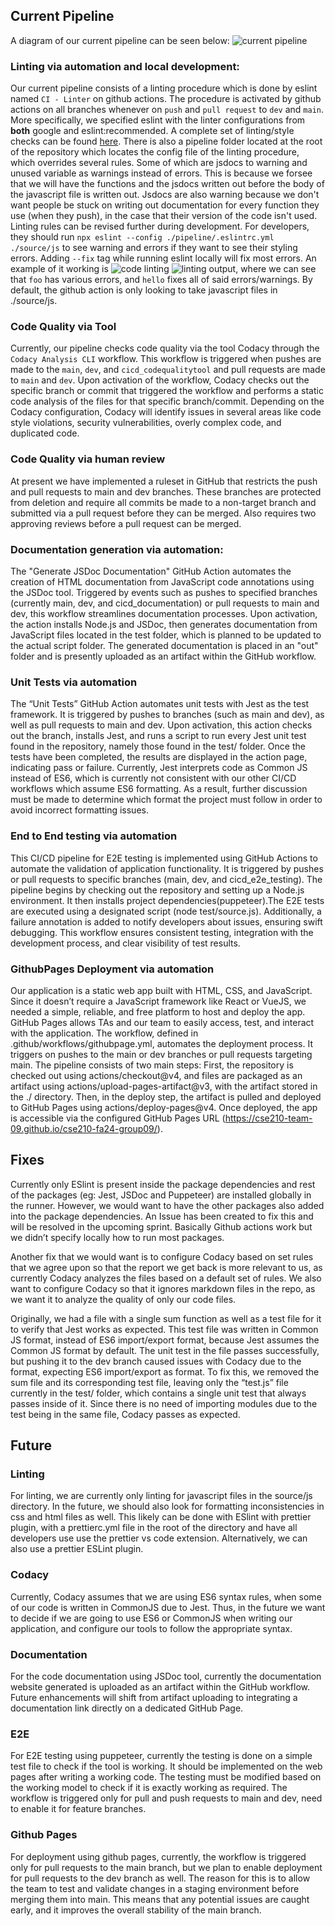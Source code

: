 ## Current Pipeline

A diagram of our current pipeline can be seen below: ![current pipeline](./cicd.png)

### Linting via automation and local development:
Our current pipeline consists of a linting procedure which is done by eslint named `CI - Linter` on github actions. The procedure is activated by github actions on all branches whenever on `push` and `pull request` to `dev` and `main`. More specifically, we specified eslint with the linter configurations from **both** google and eslint:recommended. A complete set of linting/style checks can be found [here](https://github.com/google/eslint-config-google/blob/master/index.js). There is also a pipeline folder located at the root of the repository which locates the config file of the linting procedure, which overrides several rules. Some of which are jsdocs to warning and unused variable as warnings instead of errors. This is because we forsee that we will have the functions and the jsdocs written out before the body of the javascript file is written out. Jsdocs are also warning because we don't want people be stuck on writing out documentation for every function they use (when they push), in the case that their version of the code isn't used. Linting rules can be revised further during development. For developers, they should run `npx eslint --config ./pipeline/.eslintrc.yml ./source/js` to see warning and errors if they want to see their styling errors. Adding `--fix` tag while running eslint locally will fix most errors.  An example of it working is ![code linting](./linter_example/linter_code_example.png) ![linting output](./linter_example/linter_output_example.png), where we can see that `foo` has various errors, and `hello` fixes all of said errors/warnings. By default, the github action is only looking to take javascript files in ./source/js.


### Code Quality via Tool
Currently, our pipeline checks code quality via the tool Codacy through the `Codacy Analysis CLI` workflow. This workflow is triggered when pushes are made to the `main`, `dev`, and `cicd_codequalitytool` and pull requests are made to `main` and `dev`. Upon activation of the workflow, Codacy checks out the specific branch or commit that triggered the workflow and performs a static code analysis of the files for that specific branch/commit. Depending on the Codacy configuration, Codacy will identify issues in several areas like code style violations, security vulnerabilities, overly complex code, and duplicated code.


### Code Quality via human review
At present we have implemented a ruleset in GitHub that restricts the push and pull requests to main and dev branches. These branches are protected from deletion and require all commits be made to a non-target branch and submitted via a pull request before they can be merged. Also requires two approving reviews before a pull request can be merged.

### Documentation generation via automation:

The "Generate JSDoc Documentation" GitHub Action automates the creation of HTML documentation from JavaScript code annotations using the JSDoc tool. Triggered by events such as pushes to specified branches (currently main, dev, and cicd_documentation) or pull requests to main and dev, this workflow streamlines documentation processes. Upon activation, the action installs Node.js and JSDoc, then generates documentation from JavaScript files located in the test folder, which is planned to be updated to the actual script folder. The generated documentation is placed in an "out" folder and is presently uploaded as an artifact within the GitHub workflow.



### Unit Tests via automation

The “Unit Tests” GitHub Action automates unit tests with Jest as the test framework. It is triggered by pushes to branches (such as main and dev), as well as pull requests to main and dev. Upon activation, this action checks out the branch, installs Jest, and runs a script to run every Jest unit test found in the repository, namely those found in the test/ folder. Once the tests have been completed, the results are displayed in the action page, indicating pass or failure. Currently, Jest interprets code as Common JS instead of ES6, which is currently not consistent with our other CI/CD workflows which assume ES6 formatting. As a result, further discussion must be made to determine which format the project must follow in order to avoid incorrect formatting issues.

### End to End testing via automation

This CI/CD pipeline for E2E testing is implemented using GitHub Actions to automate the validation of application functionality. It is triggered by pushes or pull requests to specific branches (main, dev, and cicd_e2e_testing). The pipeline begins by checking out the repository and setting up a Node.js environment. It then installs project dependencies(puppeteer).The E2E tests are executed using a designated script (node test/source.js). Additionally, a failure annotation is added to notify developers about issues, ensuring swift debugging. This workflow ensures consistent testing, integration with the development process, and clear visibility of test results.

### GithubPages Deployment via automation

Our application is a static web app built with HTML, CSS, and JavaScript. Since it doesn’t require a JavaScript framework like React or VueJS, we needed a simple, reliable, and free platform to host and deploy the app. GitHub Pages allows TAs and our team to easily access, test, and interact with the application. The workflow, defined in .github/workflows/githubpage.yml, automates the deployment process. It triggers on pushes to the main or dev branches or pull requests targeting main. The pipeline consists of two main steps: First, the repository is checked out using actions/checkout@v4, and files are packaged as an artifact using actions/upload-pages-artifact@v3, with the artifact stored in the ./ directory. Then, in the deploy step, the artifact is pulled and deployed to GitHub Pages using actions/deploy-pages@v4. Once deployed, the app is accessible via the configured GitHub Pages URL (https://cse210-team-09.github.io/cse210-fa24-group09/).

## Fixes

Currently only ESlint is present inside the package dependencies and rest of the packages (eg: Jest, JSDoc and Puppeteer) are installed globally in the runner. However, we would want to have the other packages also added into the package dependencies. An Issue has been created to fix this and will be resolved in the upcoming sprint. Basically Github actions work but we didn’t specify locally how to run most packages. 

Another fix that we would want is to configure Codacy based on set rules that we agree upon so that the report we get back is more relevant to us, as currently Codacy analyzes the files based on a default set of rules. We also want to configure Codacy so that it ignores markdown files in the repo, as we want it to analyze the quality of only our code files. 

Originally, we had a file with a single sum function as well as a test file for it to verify that Jest works as expected. This test file was written in Common JS format, instead of ES6 import/export format, because Jest assumes the Common JS format by default. The unit test in the file passes successfully, but pushing it to the dev branch caused issues with Codacy due to the format, expecting ES6 import/export as format. To fix this, we removed the sum file and its corresponding test file, leaving only the “test.js” file currently in the test/ folder, which contains a single unit test that always passes inside of it. Since there is no need of importing modules due to the test being in the same file, Codacy passes as expected.

## Future
### Linting
For linting, we are currently only linting for javascript files in the source/js directory. In the future, we should also look for formatting inconsistencies in css and html files as well. This likely can be done with ESlint with prettier plugin, with a prettierc.yml file in the root of the directory and have all developers use use the prettier vs code extension. Alternatively, we can also use a prettier ESLint plugin.

### Codacy
Currently, Codacy assumes that we are using ES6 syntax rules, when some of our code is written in CommonJS due to Jest. Thus, in the future we want to decide if we are going to use ES6 or CommonJS when writing our application, and configure our tools to follow the appropriate syntax.

### Documentation
For the code documentation using JSDoc tool, currently the documentation website generated is uploaded as an artifact within the GitHub workflow. Future enhancements will shift from artifact uploading to integrating a documentation link directly on a dedicated GitHub Page.

### E2E 
For E2E testing using puppeteer, currently the testing is done on a simple test file to check if the tool is working. It should be implemented on the web pages after writing a working code. The testing must be modified based on the working model to check if it is exactly working as required. The workflow is triggered only for pull and push requests to main and dev, need to enable it for feature branches.

### Github Pages

For deployment using github pages, currently, the workflow is triggered only for pull requests to the main branch, but we plan to enable deployment for pull requests to the dev branch as well. The reason for this is to allow the team to test and validate changes in a staging environment before merging them into main. This means that any potential issues are caught early, and it improves the overall stability of the main branch.
